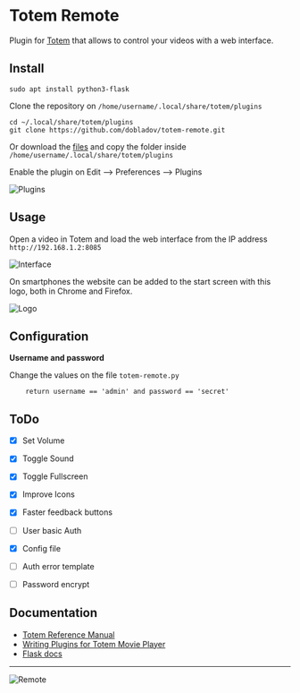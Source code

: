 # Totem Remote

Plugin for [Totem](https://wiki.gnome.org/Apps/Videos) that allows to control your videos with a web interface.


## Install

	sudo apt install python3-flask

Clone the repository on `/home/username/.local/share/totem/plugins`

	cd ~/.local/share/totem/plugins
    git clone https://github.com/dobladov/totem-remote.git

Or download the [files](https://github.com/dobladov/totem-remote/archive/master.zip) and copy the folder inside `/home/username/.local/share/totem/plugins`

Enable the plugin on Edit --> Preferences --> Plugins

![Plugins](https://my.mixtape.moe/ecwvur.png)

## Usage

Open a video in Totem and load the web interface from the IP address `http://192.168.1.2:8085`

![Interface](https://my.mixtape.moe/wdvdjb.png)

On smartphones the website can be added to the start screen with this logo, both in Chrome and Firefox.

![Logo](https://my.mixtape.moe/ikaflp.png)


## Configuration

**Username and password**

Change the values on the file `totem-remote.py`

        return username == 'admin' and password == 'secret'


## ToDo

- [x] Set Volume
- [x] Toggle Sound
- [x] Toggle Fullscreen
- [x] Improve Icons
- [x] Faster feedback buttons
- [ ] User basic Auth
- [x] Config file
- [ ] Auth error template
- [ ] Password encrypt 


## Documentation

+ [Totem Reference Manual](https://developer.gnome.org/totem/stable/)
+ [Writing Plugins for Totem Movie Player](http://asanka-abeyweera.blogspot.com.es/2012/03/writing-plugins-for-totem-movie-player.html)
+ [Flask docs](http://flask.pocoo.org/docs/0.10/)

---

![Remote](https://my.mixtape.moe/gpqwxi.gif)
